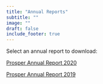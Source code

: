 ```yaml
---
title: "Annual Reports"
subtitle: ""
image: ""
draft: false
include_footer: true
---
```


Select an annual report to download:

<!-- Add a new one at the top here -->

<a href="/Prosper-Annual-Report-2020.pdf">
<div class="report-card">
    <i class="report-icon fa fa-file-text fa-2x"></i>
    <p class="report-title">Prosper Annual Report 2020</p>
</div>
</a>

<a href="/Prosper-Annual-Report-2019.pdf">
<div class="report-card">
    <i class="report-icon fa fa-file-text fa-2x"></i>
    <p class="report-title">Prosper Annual Report 2019</p>
</div>
</a>
